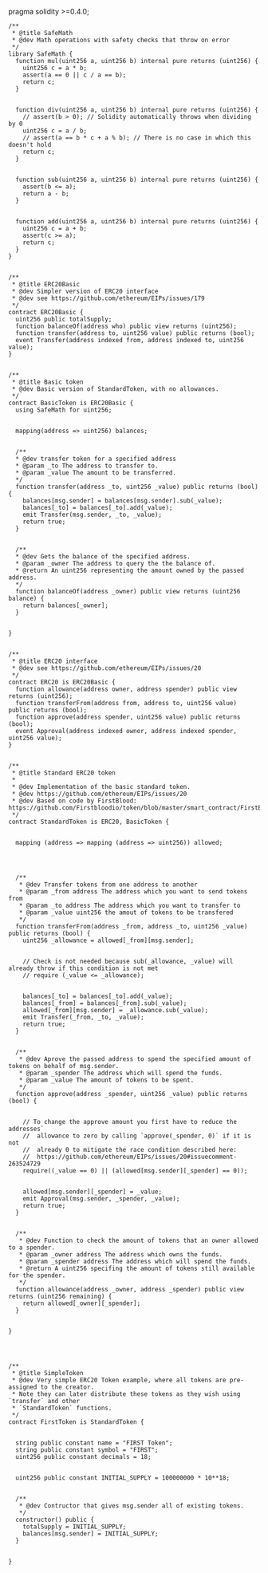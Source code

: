 pragma solidity >=0.4.0;
	

	/**
	 * @title SafeMath
	 * @dev Math operations with safety checks that throw on error
	 */
	library SafeMath {
	  function mul(uint256 a, uint256 b) internal pure returns (uint256) {
	    uint256 c = a * b;
	    assert(a == 0 || c / a == b);
	    return c;
	  }
	

	  function div(uint256 a, uint256 b) internal pure returns (uint256) {
	    // assert(b > 0); // Solidity automatically throws when dividing by 0
	    uint256 c = a / b;
	    // assert(a == b * c + a % b); // There is no case in which this doesn't hold
	    return c;
	  }
	

	  function sub(uint256 a, uint256 b) internal pure returns (uint256) {
	    assert(b <= a);
	    return a - b;
	  }
	

	  function add(uint256 a, uint256 b) internal pure returns (uint256) {
	    uint256 c = a + b;
	    assert(c >= a);
	    return c;
	  }
	}
	

	/**
	 * @title ERC20Basic
	 * @dev Simpler version of ERC20 interface
	 * @dev see https://github.com/ethereum/EIPs/issues/179
	 */
	contract ERC20Basic {
	  uint256 public totalSupply;
	  function balanceOf(address who) public view returns (uint256);
	  function transfer(address to, uint256 value) public returns (bool);
	  event Transfer(address indexed from, address indexed to, uint256 value);
	}
	

	/**
	 * @title Basic token
	 * @dev Basic version of StandardToken, with no allowances.
	 */
	contract BasicToken is ERC20Basic {
	  using SafeMath for uint256;
	

	  mapping(address => uint256) balances;
	

	  /**
	  * @dev transfer token for a specified address
	  * @param _to The address to transfer to.
	  * @param _value The amount to be transferred.
	  */
	  function transfer(address _to, uint256 _value) public returns (bool) {
	    balances[msg.sender] = balances[msg.sender].sub(_value);
	    balances[_to] = balances[_to].add(_value);
	    emit Transfer(msg.sender, _to, _value);
	    return true;
	  }
	

	  /**
	  * @dev Gets the balance of the specified address.
	  * @param _owner The address to query the the balance of.
	  * @return An uint256 representing the amount owned by the passed address.
	  */
	  function balanceOf(address _owner) public view returns (uint256 balance) {
	    return balances[_owner];
	  }
	

	}
	

	/**
	 * @title ERC20 interface
	 * @dev see https://github.com/ethereum/EIPs/issues/20
	 */
	contract ERC20 is ERC20Basic {
	  function allowance(address owner, address spender) public view returns (uint256);
	  function transferFrom(address from, address to, uint256 value) public returns (bool);
	  function approve(address spender, uint256 value) public returns (bool);
	  event Approval(address indexed owner, address indexed spender, uint256 value);
	}
	

	/**
	 * @title Standard ERC20 token
	 *
	 * @dev Implementation of the basic standard token.
	 * @dev https://github.com/ethereum/EIPs/issues/20
	 * @dev Based on code by FirstBlood: https://github.com/Firstbloodio/token/blob/master/smart_contract/FirstBloodToken.sol
	 */
	contract StandardToken is ERC20, BasicToken {
	

	  mapping (address => mapping (address => uint256)) allowed;
	

	

	  /**
	   * @dev Transfer tokens from one address to another
	   * @param _from address The address which you want to send tokens from
	   * @param _to address The address which you want to transfer to
	   * @param _value uint256 the amout of tokens to be transfered
	   */
	  function transferFrom(address _from, address _to, uint256 _value) public returns (bool) {
	    uint256 _allowance = allowed[_from][msg.sender];
	

	    // Check is not needed because sub(_allowance, _value) will already throw if this condition is not met
	    // require (_value <= _allowance);
	

	    balances[_to] = balances[_to].add(_value);
	    balances[_from] = balances[_from].sub(_value);
	    allowed[_from][msg.sender] = _allowance.sub(_value);
	    emit Transfer(_from, _to, _value);
	    return true;
	  }
	

	  /**
	   * @dev Aprove the passed address to spend the specified amount of tokens on behalf of msg.sender.
	   * @param _spender The address which will spend the funds.
	   * @param _value The amount of tokens to be spent.
	   */
	  function approve(address _spender, uint256 _value) public returns (bool) {
	

	    // To change the approve amount you first have to reduce the addresses`
	    //  allowance to zero by calling `approve(_spender, 0)` if it is not
	    //  already 0 to mitigate the race condition described here:
	    //  https://github.com/ethereum/EIPs/issues/20#issuecomment-263524729
	    require((_value == 0) || (allowed[msg.sender][_spender] == 0));
	

	    allowed[msg.sender][_spender] = _value;
	    emit Approval(msg.sender, _spender, _value);
	    return true;
	  }
	

	  /**
	   * @dev Function to check the amount of tokens that an owner allowed to a spender.
	   * @param _owner address The address which owns the funds.
	   * @param _spender address The address which will spend the funds.
	   * @return A uint256 specifing the amount of tokens still available for the spender.
	   */
	  function allowance(address _owner, address _spender) public view returns (uint256 remaining) {
	    return allowed[_owner][_spender];
	  }
	

	}
	

	

	/**
	 * @title SimpleToken
	 * @dev Very simple ERC20 Token example, where all tokens are pre-assigned to the creator.
	 * Note they can later distribute these tokens as they wish using `transfer` and other
	 * `StandardToken` functions.
	 */
	contract FirstToken is StandardToken {
	

	  string public constant name = "FIRST Token";
	  string public constant symbol = "FIRST";
	  uint256 public constant decimals = 18;
	

	  uint256 public constant INITIAL_SUPPLY = 100000000 * 10**18;
	

	  /**
	   * @dev Contructor that gives msg.sender all of existing tokens.
	   */
	  constructor() public {
	    totalSupply = INITIAL_SUPPLY;
	    balances[msg.sender] = INITIAL_SUPPLY;
	  }
	

	}
